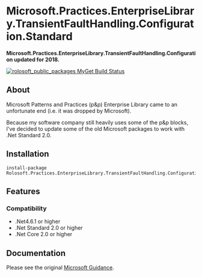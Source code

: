 # Microsoft.Practices.EnterpriseLibrary.TransientFaultHandling.Configuration.Standard
**Microsoft.Practices.EnterpriseLibrary.TransientFaultHandling.Configuration updated for 2018.**

[![rolosoft_public_packages MyGet Build Status](https://www.myget.org/BuildSource/Badge/rolosoft_public_packages?identifier=cf23c689-52de-4b2c-905a-66c63bc53b63)](https://www.myget.org/)

## About
Microsoft Patterns and Practices (p&p) Enterprise Library came to an unfortunate end (i.e. it was dropped by Microsoft).

Because my software company still heavily uses some of the p&p blocks, I've decided to update some of the old Microsoft packages to work with .Net Standard 2.0.

## Installation
~~~
install-package Rolosoft.Practices.EnterpriseLibrary.TransientFaultHandling.Configuration.Standard
~~~

## Features
### Compatibility
* .Net4.6.1 or higher
* .Net Standard 2.0 or higher
* .Net Core 2.0 or higher

## Documentation
Please see the original [Microsoft Guidance](https://msdn.microsoft.com/en-us/library/ff648951.aspx).
